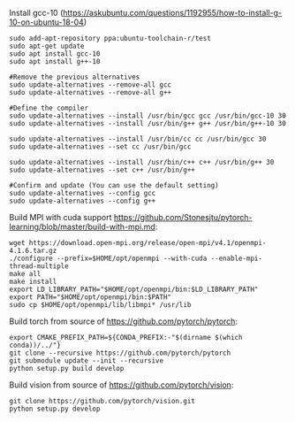 Install gcc-10 (https://askubuntu.com/questions/1192955/how-to-install-g-10-on-ubuntu-18-04)

    sudo add-apt-repository ppa:ubuntu-toolchain-r/test
    sudo apt-get update
    sudo apt install gcc-10
    sudo apt install g++-10

    #Remove the previous alternatives
    sudo update-alternatives --remove-all gcc
    sudo update-alternatives --remove-all g++

    #Define the compiler
    sudo update-alternatives --install /usr/bin/gcc gcc /usr/bin/gcc-10 30
    sudo update-alternatives --install /usr/bin/g++ g++ /usr/bin/g++-10 30

    sudo update-alternatives --install /usr/bin/cc cc /usr/bin/gcc 30
    sudo update-alternatives --set cc /usr/bin/gcc

    sudo update-alternatives --install /usr/bin/c++ c++ /usr/bin/g++ 30
    sudo update-alternatives --set c++ /usr/bin/g++

    #Confirm and update (You can use the default setting)
    sudo update-alternatives --config gcc
    sudo update-alternatives --config g++

Build MPI with cuda support https://github.com/Stonesjtu/pytorch-learning/blob/master/build-with-mpi.md: 

    wget https://download.open-mpi.org/release/open-mpi/v4.1/openmpi-4.1.6.tar.gz
    ./configure --prefix=$HOME/opt/openmpi --with-cuda --enable-mpi-thread-multiple 
    make all
    make install
    export LD_LIBRARY_PATH="$HOME/opt/openmpi/bin:$LD_LIBRARY_PATH"
    export PATH="$HOME/opt/openmpi/bin:$PATH"
    sudo cp $HOME/opt/openmpi/lib/libmpi* /usr/lib

Build torch from source of https://github.com/pytorch/pytorch:

    export CMAKE_PREFIX_PATH=${CONDA_PREFIX:-"$(dirname $(which conda))/../"}
    git clone --recursive https://github.com/pytorch/pytorch
    git submodule update --init --recursive
    python setup.py build develop

Build vision from source of https://github.com/pytorch/vision:

    git clone https://github.com/pytorch/vision.git
    python setup.py develop
    
